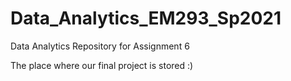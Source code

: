# Data_Analytics_EM293_Sp2021
Data Analytics Repository for Assignment 6

The place where our final project is stored :)
